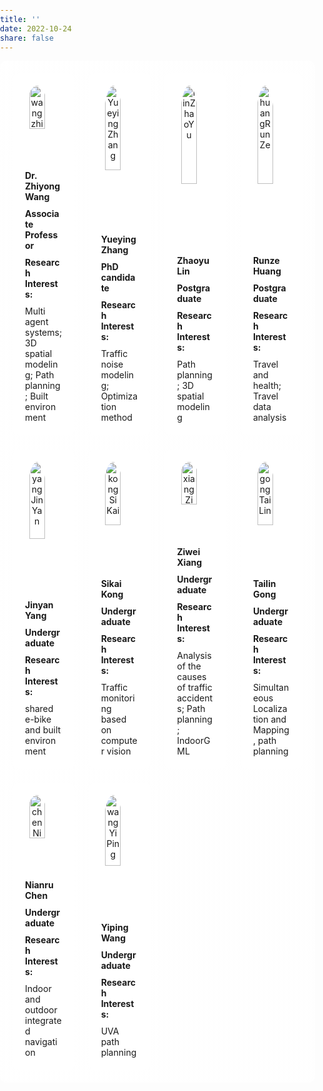 ```yaml
---
title: ''
date: 2022-10-24
share: false   
---
```

<!DOCTYPE html>
<html lang="en">
<head>
    <meta charset="UTF-8">
    <meta name="viewport" content="width=device-width, initial-scale=1.0">
   <style>
        body, html {
            height: 100%;
            margin: 0;
            padding: 0;
        }
        .teamBox {
            display: grid;
            grid-template-columns: repeat(auto-fill, minmax(calc(25% - 22.5px), 1fr)); /* 每行四个成员，自适应宽度 */
            gap: 22.5px;
            padding: 20px;
            background: linear-gradient(to right, rgba(255, 255, 255, 0.8), rgba(255, 255, 255, 0.8)); /* 背景色 */
            border-radius: 10px;
        }
        .teamMember {
            text-align: center;
            position: relative;
            height: 100%; /* 让每个成员容器占满高度 */
            display: flex;
            flex-direction: column;
            justify-content: space-between;
            padding: 20px;
            box-sizing: border-box;
            background: rgba(255, 255, 255, 0.8);
            border-radius: 10px;
            overflow: hidden;
        }
        .teamMember img {
            width: 65%;
            height: auto;
            border-radius: 50%;
            margin-bottom: 15px;
        }
        .teamMember .text-container {
            overflow-y: auto;
        }
        .teamMember strong {
            display: block;
            margin-bottom: 10px;
        }
    </style>
    <title>Team Members</title>
</head>
<body>

<div class="teamBox">
    <!-- 按照这个模板 -->
    <div class="teamMember">
        <img src="/team_images/wangzhiyong.jpg" alt="wangzhiyong">
        <div style="margin-top: 15px; text-align: left;">
            <strong>Dr. Zhiyong Wang</strong>
            <strong>Associate Professor</strong>
            <strong>Research Interests:</strong> Multi agent systems; 3D spatial modeling; Path planning; Built environment
        </div>
    </div>
    <!-- 按照这个模板 -->

 <div class="teamMember">
        <img src="/team_images/zhangyueying.png" alt="Yueying Zhang" class="img-zoom">
        <div style="margin-top: 15px; text-align: left;">
            <strong>Yueying Zhang</strong>
            <strong>PhD candidate</strong>
            <strong>Research Interests:</strong> Traffic noise modeling; Optimization method
        </div>
    </div>
     <div class="teamMember">
        <img src="/team_images/linZhaoYu.jpg" alt="linZhaoYu" class="img-zoom">
        <div style="margin-top: 15px; text-align: left;">
            <strong>Zhaoyu Lin</strong>
            <strong>Postgraduate</strong>
            <strong>Research Interests:</strong> Path planning; 3D spatial modeling
        </div>
    </div>
      <div class="teamMember">
        <img src="/team_images/huangRunZe.jpg" alt="huangRunZe" class="img-zoom">
        <div style="margin-top: 15px; text-align: left;">
            <strong>Runze Huang</strong>
            <strong>Postgraduate</strong>
            <strong>Research Interests:</strong> Travel and health; Travel data analysis
        </div>
    </div>
     <div class="teamMember">
        <img src="/team_images/yangJinYan.jpg" alt="yangJinYan" class="img-zoom">
        <div style="margin-top: 15px; text-align: left;">
            <strong>Jinyan Yang</strong>
            <strong>Undergraduate</strong>
            <strong>Research Interests:</strong> shared e-bike and built environment
        </div>
    </div>
     <div class="teamMember"> 
        <img src="/team_images/kongSiKai.jpg" alt="kongSiKai" class="img-zoom">
        <div style="margin-top: 15px; text-align: left;">
            <strong>Sikai Kong</strong>
            <strong>Undergraduate</strong>
            <strong>Research Interests:</strong> Traffic monitoring based on computer vision
        </div>
    </div>
     <div class="teamMember">
        <img src="/team_images/xiangZiWei.jpg" alt="xiangZiWei" class="img-zoom">
        <div style="margin-top: 15px; text-align: left;">
            <strong>Ziwei Xiang</strong>
            <strong>Undergraduate</strong>
            <strong>Research Interests:</strong>  Analysis of the causes of traffic accidents; Path planning; IndoorGML
        </div>
    </div>
     <div class="teamMember">
        <img src="/team_images/gongTaiLin.jpg" alt="gongTaiLin" class="img-zoom">
        <div style="margin-top: 15px; text-align: left;">
            <strong>Tailin Gong</strong>
            <strong>Undergraduate</strong>
            <strong>Research Interests:</strong> Simultaneous Localization and Mapping, path planning
        </div>
    </div>
      <div class="teamMember">
        <img src="/team_images/chenNianRu.jpg" alt="chenNianRu" class="img-zoom">
        <div style="margin-top: 15px; text-align: left;">
            <strong>Nianru Chen</strong>
            <strong>Undergraduate</strong>
            <strong>Research Interests:</strong> Indoor and outdoor integrated navigation
        </div>
    </div>
     <div class="teamMember">
        <img src="/team_images/wangYiPing.jpg" alt="wangYiPing" class="img-zoom">
        <div style="margin-top: 15px; text-align: left;">
            <strong>Yiping Wang</strong>
            <strong>Undergraduate</strong>
            <strong>Research Interests:</strong>  UVA path planning
        </div>
    </div>
</div>

</body>
</html>






